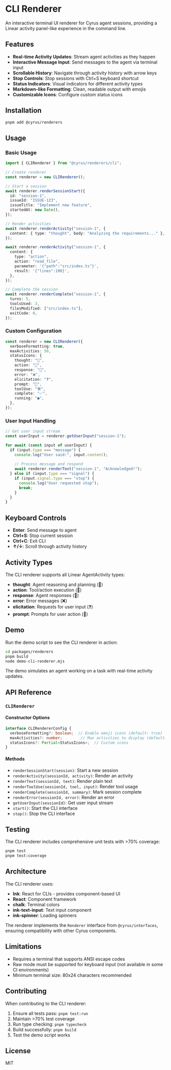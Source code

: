 # CLI Renderer

An interactive terminal UI renderer for Cyrus agent sessions, providing a Linear activity panel-like experience in the command line.

## Features

- **Real-time Activity Updates**: Stream agent activities as they happen
- **Interactive Message Input**: Send messages to the agent via terminal input
- **Scrollable History**: Navigate through activity history with arrow keys
- **Stop Controls**: Stop sessions with Ctrl+S keyboard shortcut
- **Status Indicators**: Visual indicators for different activity types
- **Markdown-like Formatting**: Clean, readable output with emojis
- **Customizable Icons**: Configure custom status icons

## Installation

```bash
pnpm add @cyrus/renderers
```

## Usage

### Basic Usage

```typescript
import { CLIRenderer } from "@cyrus/renderers/cli";

// Create renderer
const renderer = new CLIRenderer();

// Start a session
await renderer.renderSessionStart({
  id: "session-1",
  issueId: "ISSUE-123",
  issueTitle: "Implement new feature",
  startedAt: new Date(),
});

// Render activities
await renderer.renderActivity("session-1", {
  content: { type: "thought", body: "Analyzing the requirements..." },
});

await renderer.renderActivity("session-1", {
  content: {
    type: "action",
    action: "read_file",
    parameter: '{"path":"src/index.ts"}',
    result: '{"lines":100}',
  },
});

// Complete the session
await renderer.renderComplete("session-1", {
  turns: 5,
  toolsUsed: 3,
  filesModified: ["src/index.ts"],
  exitCode: 0,
});
```

### Custom Configuration

```typescript
const renderer = new CLIRenderer({
  verboseFormatting: true,
  maxActivities: 50,
  statusIcons: {
    thought: "💭",
    action: "🔧",
    response: "💬",
    error: "❌",
    elicitation: "❓",
    prompt: "📝",
    toolUse: "🛠️",
    complete: "✅",
    running: "●",
  },
});
```

### User Input Handling

```typescript
// Get user input stream
const userInput = renderer.getUserInput("session-1");

for await (const input of userInput) {
  if (input.type === "message") {
    console.log("User said:", input.content);
    
    // Process message and respond
    await renderer.renderText("session-1", "Acknowledged!");
  } else if (input.type === "signal") {
    if (input.signal.type === "stop") {
      console.log("User requested stop");
      break;
    }
  }
}
```

## Keyboard Controls

- **Enter**: Send message to agent
- **Ctrl+S**: Stop current session
- **Ctrl+C**: Exit CLI
- **↑/↓**: Scroll through activity history

## Activity Types

The CLI renderer supports all Linear AgentActivity types:

- **thought**: Agent reasoning and planning (💭)
- **action**: Tool/action execution (🔧)
- **response**: Agent responses (💬)
- **error**: Error messages (❌)
- **elicitation**: Requests for user input (❓)
- **prompt**: Prompts for user action (📝)

## Demo

Run the demo script to see the CLI renderer in action:

```bash
cd packages/renderers
pnpm build
node demo-cli-renderer.mjs
```

The demo simulates an agent working on a task with real-time activity updates.

## API Reference

### `CLIRenderer`

#### Constructor Options

```typescript
interface CLIRendererConfig {
  verboseFormatting?: boolean;  // Enable emoji icons (default: true)
  maxActivities?: number;        // Max activities to display (default: 100)
  statusIcons?: Partial<StatusIcons>;  // Custom icons
}
```

#### Methods

- `renderSessionStart(session)`: Start a new session
- `renderActivity(sessionId, activity)`: Render an activity
- `renderText(sessionId, text)`: Render plain text
- `renderToolUse(sessionId, tool, input)`: Render tool usage
- `renderComplete(sessionId, summary)`: Mark session complete
- `renderError(sessionId, error)`: Render an error
- `getUserInput(sessionId)`: Get user input stream
- `start()`: Start the CLI interface
- `stop()`: Stop the CLI interface

## Testing

The CLI renderer includes comprehensive unit tests with >70% coverage:

```bash
pnpm test
pnpm test:coverage
```

## Architecture

The CLI renderer uses:
- **Ink**: React for CLIs - provides component-based UI
- **React**: Component framework
- **chalk**: Terminal colors
- **ink-text-input**: Text input component
- **ink-spinner**: Loading spinners

The renderer implements the `Renderer` interface from `@cyrus/interfaces`, ensuring compatibility with other Cyrus components.

## Limitations

- Requires a terminal that supports ANSI escape codes
- Raw mode must be supported for keyboard input (not available in some CI environments)
- Minimum terminal size: 80x24 characters recommended

## Contributing

When contributing to the CLI renderer:

1. Ensure all tests pass: `pnpm test:run`
2. Maintain >70% test coverage
3. Run type checking: `pnpm typecheck`
4. Build successfully: `pnpm build`
5. Test the demo script works

## License

MIT
